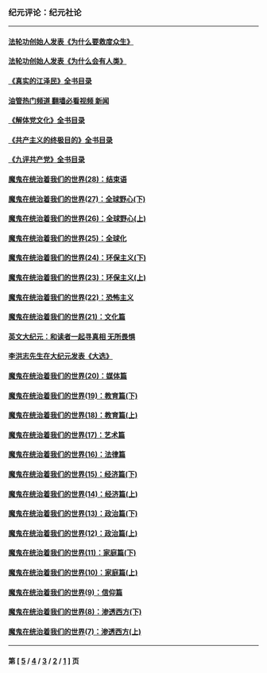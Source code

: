 ### 纪元评论：纪元社论
---
#### [法轮功创始人发表《为什么要救度众生》](../../pages/nsc422/n13975246.md?10170330) 
#### [法轮功创始人发表《为什么会有人类》](../../pages/nsc422/n13912117.md?10170330) 
#### [《真实的江泽民》全书目录](../../pages/nsc422/n13721399.md?10170330) 
#### [油管热门频道 翻墙必看视频 新闻](ok?10170330)
#### [《解体党文化》全书目录](../../pages/nsc422/n13721157.md?10170330) 
#### [《共产主义的终极目的》全书目录](../../pages/nsc422/n13721048.md?10170330) 
#### [《九评共产党》全书目录](../../pages/nsc422/n13708085.md?10170330) 
#### [魔鬼在统治着我们的世界(28)：结束语](../../pages/nsc422/n10936246.md?10170330) 
#### [魔鬼在统治着我们的世界(27)：全球野心(下)](../../pages/nsc422/n10928319.md?10170330) 
#### [魔鬼在统治着我们的世界(26)：全球野心(上)](../../pages/nsc422/n10900318.md?10170330) 
#### [魔鬼在统治着我们的世界(25)：全球化](../../pages/nsc422/n10788205.md?10170330) 
#### [魔鬼在统治着我们的世界(24)：环保主义(下)](../../pages/nsc422/n10695307.md?10170330) 
#### [魔鬼在统治着我们的世界(23)：环保主义(上)](../../pages/nsc422/n10688613.md?10170330) 
#### [魔鬼在统治着我们的世界(22)：恐怖主义](../../pages/nsc422/n10614727.md?10170330) 
#### [魔鬼在统治着我们的世界(21)：文化篇](../../pages/nsc422/n10597706.md?10170330) 
#### [英文大纪元：和读者一起寻真相 无所畏惧](../../pages/nsc422/n12542027.md?10170330) 
#### [李洪志先生在大纪元发表《大选》](../../pages/nsc422/n12534746.md?10170330) 
#### [魔鬼在统治着我们的世界(20)：媒体篇](../../pages/nsc422/n10586579.md?10170330) 
#### [魔鬼在统治着我们的世界(19)：教育篇(下)](../../pages/nsc422/n10564808.md?10170330) 
#### [魔鬼在统治着我们的世界(18)：教育篇(上)](../../pages/nsc422/n10526970.md?10170330) 
#### [魔鬼在统治着我们的世界(17)：艺术篇](../../pages/nsc422/n10499093.md?10170330) 
#### [魔鬼在统治着我们的世界(16)：法律篇](../../pages/nsc422/n10485969.md?10170330) 
#### [魔鬼在统治着我们的世界(15)：经济篇(下)](../../pages/nsc422/n10469975.md?10170330) 
#### [魔鬼在统治着我们的世界(14)：经济篇(上)](../../pages/nsc422/n10457370.md?10170330) 
#### [魔鬼在统治着我们的世界(13)：政治篇(下)](../../pages/nsc422/n10448270.md?10170330) 
#### [魔鬼在统治着我们的世界(12)：政治篇(上)](../../pages/nsc422/n10444576.md?10170330) 
#### [魔鬼在统治着我们的世界(11)：家庭篇(下)](../../pages/nsc422/n10440961.md?10170330) 
#### [魔鬼在统治着我们的世界(10)：家庭篇(上)](../../pages/nsc422/n10435448.md?10170330) 
#### [魔鬼在统治着我们的世界(9)：信仰篇](../../pages/nsc422/n10432159.md?10170330) 
#### [魔鬼在统治着我们的世界(8)：渗透西方(下)](../../pages/nsc422/n10429603.md?10170330) 
#### [魔鬼在统治着我们的世界(7)：渗透西方(上)](../../pages/nsc422/n10426013.md?10170330) 

---
#### 第 [ [5](./5.md?10170330) / [4](./4.md?10170330) / [3](./3.md?10170330) / [2](./2.md?10170330) / [1](./1.md?10170330) ] 页
